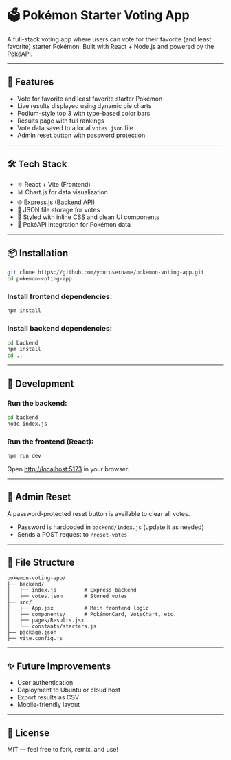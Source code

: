 # 🗳️ Pokémon Starter Voting App

A full-stack voting app where users can vote for their favorite (and least favorite) starter Pokémon. Built with React + Node.js and powered by the PokéAPI.



---

## 🚀 Features

- Vote for favorite and least favorite starter Pokémon  
- Live results displayed using dynamic pie charts  
- Podium-style top 3 with type-based color bars  
- Results page with full rankings  
- Vote data saved to a local `votes.json` file  
- Admin reset button with password protection  

---

## 🛠️ Tech Stack

- ⚛️ React + Vite (Frontend)  
- 📊 Chart.js for data visualization  
- 🌐 Express.js (Backend API)  
- 📁 JSON file storage for votes  
- 🎨 Styled with inline CSS and clean UI components  
- 🔗 PokéAPI integration for Pokémon data  

---

## 📦 Installation

```bash
git clone https://github.com/yourusername/pokemon-voting-app.git
cd pokemon-voting-app
```

### Install frontend dependencies:

```bash
npm install
```

### Install backend dependencies:

```bash
cd backend
npm install
cd ..
```

---

## 🧪 Development

### Run the backend:

```bash
cd backend
node index.js
```

### Run the frontend (React):

```bash
npm run dev
```

Open [http://localhost:5173](http://localhost:5173) in your browser.

---

## 🔐 Admin Reset

A password-protected reset button is available to clear all votes.

- Password is hardcoded in `backend/index.js` (update it as needed)
- Sends a POST request to `/reset-votes`

---

## 📁 File Structure

```
pokemon-voting-app/
├── backend/
│   ├── index.js         # Express backend
│   ├── votes.json       # Stored votes
├── src/
│   ├── App.jsx          # Main frontend logic
│   ├── components/      # PokémonCard, VoteChart, etc.
│   ├── pages/Results.jsx
│   └── constants/starters.js
├── package.json
├── vite.config.js
```

---

## ✨ Future Improvements

- User authentication  
- Deployment to Ubuntu or cloud host  
- Export results as CSV  
- Mobile-friendly layout  

---

## 📄 License

MIT — feel free to fork, remix, and use!
